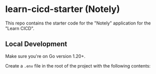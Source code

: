 # learn-cicd-starter (Notely)

This repo contains the starter code for the "Notely" application for the "Learn CICD".

## Local Development

Make sure you're on Go version 1.20+.

Create a `.env` file in the root of the project with the following contents: